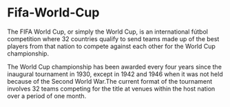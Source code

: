 # Fifa-World-Cup

The FIFA World Cup, or simply the World Cup, is an international fútbol competition 
where 32 countries qualify to send teams made up of the best players from that nation 
to compete against each other for the World Cup championship.

The World Cup championship has been awarded every four years since the inaugural 
tournament in 1930, except in 1942 and 1946 when it was not held because of the
Second World War.The current format of the tournament involves 32 teams competing
for the title at venues within the host nation over a period of one month.
